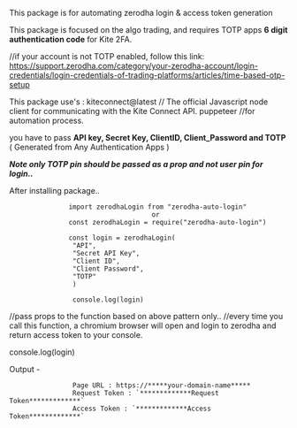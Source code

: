 This package is for automating zerodha login & access token generation

This package is focused on the algo trading, and requires TOTP apps **6 digit authentication code** for Kite 2FA.

//if your account is not TOTP enabled, follow this link:
https://support.zerodha.com/category/your-zerodha-account/login-credentials/login-credentials-of-trading-platforms/articles/time-based-otp-setup

This package use's : 
kiteconnect@latest // The official Javascript node client for communicating with the Kite Connect API.
puppeteer //for automation process.

you have to pass **API key, Secret Key, ClientID, Client_Password and TOTP** ( Generated from Any Authentication Apps )

***Note only TOTP pin should be passed as a prop and not user pin for login..***

After installing package..

                   import zerodhaLogin from "zerodha-auto-login" 
                                        or 
                   const zerodhaLogin = require("zerodha-auto-login")

                   const login = zerodhaLogin(
                    "API",
                    "Secret API Key",
                    "Client ID",
                    "Client Password",
                    "TOTP"
                    )

                    console.log(login)

//pass props to the function based on above pattern only..
//every time you call this function, a chromium browser will open and login to zerodha and return access token to your console.

console.log(login)

Output -

                    Page URL : https://*****your-domain-name*****
                    Request Token : `*************Request Token*************`
                    Access Token : `*************Access Token*************`


